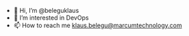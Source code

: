 - 👋 Hi, I’m @beleguklaus
- 👀 I’m interested in DevOps
- 📫 How to reach me klaus.belegu@marcumtechnology.com

<!---
beleguklaus/beleguklaus is a ✨ special ✨ repository because its `README.md` (this file) appears on your GitHub profile.
You can click the Preview link to take a look at your changes.
--->
